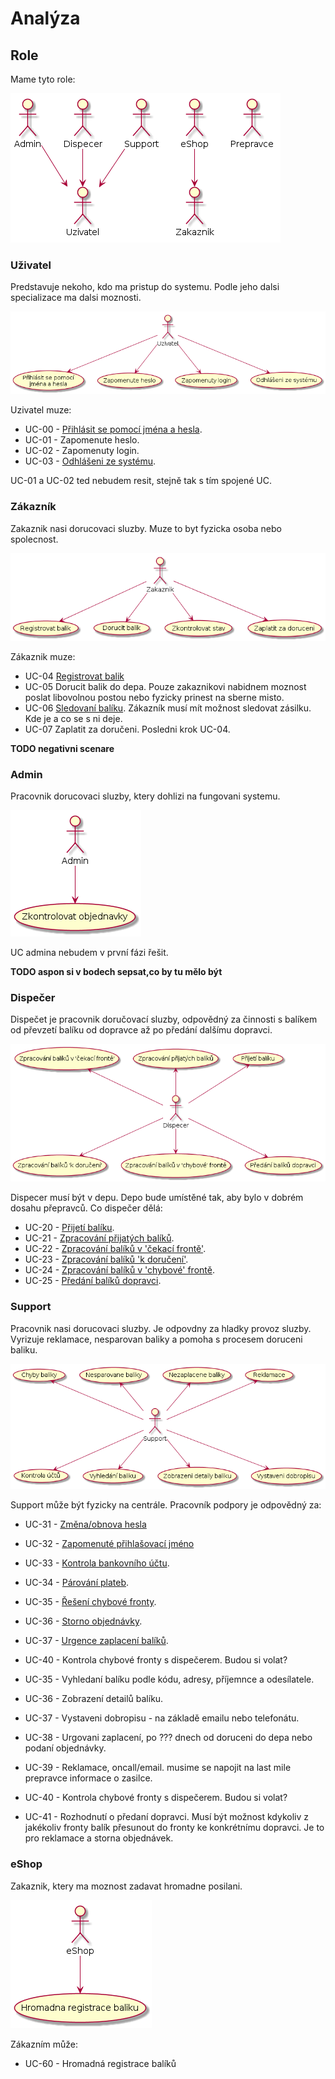 # Analýza
## Role

Mame tyto role:

![Actors](./diagrams/out/actors.png "Role")

### Uživatel

Predstavuje nekoho, kdo ma pristup do systemu. Podle jeho dalsi specializace ma dalsi moznosti.

![Co muze delat Uzivatel](./diagrams/out/ucs-uzivatel.png "UCS for Uzivatel")

Uzivatel muze:

* UC-00 - [Přihlásit se pomocí jména a hesla](../uc-00/#uc-00 "Přihlásit se pomocí jména a hesla").
* UC-01 - Zapomenute heslo.
* UC-02 - Zapomenuty login.
* UC-03 - [Odhlášeni ze systému](../uc-00/#uc-03 "Odhlášeni ze systému").

UC-01 a UC-02 ted nebudem resit, stejně tak s tím spojené UC.

### Zákazník

Zakaznik nasi dorucovaci sluzby. Muze to byt fyzicka osoba nebo spolecnost.

![Co muze delat Zakaznik](./diagrams/out/ucs-zakaznik.png "UCS for Zakaznik")

Zákaznik muze:

* UC-04 [Registrovat balik](../uc-04/)
* UC-05 Dorucit balik do depa. Pouze zakaznikovi nabidnem moznost poslat libovolnou postou nebo fyzicky prinest na sberne misto.
* UC-06 [Sledovaní balíku](../uc-06/ "Sledovaní balíku"). Zákazník musí mít možnost sledovat zásilku. Kde je a co se s ni deje.
* UC-07 Zaplatit za doručeni. Posledni krok UC-04.

**TODO negativni scenare**

### Admin

Pracovnik dorucovaci sluzby, ktery dohlizi na fungovani systemu.

![Co muze delat Admin](./diagrams/out/ucs-admin.png "UCS for Admin")

UC admina nebudem v první fázi řešit.

**TODO aspon si v bodech sepsat,co by tu mělo být**

### Dispečer

Dispečet je pracovnik doručovací sluzby, odpovědný za činnosti s balíkem od převzetí balíku od dopravce až po předání dalšímu dopravci.

![Co muze delat Despecer](./diagrams/out/ucs-dispecer.png "UCS for Dispecer")

Dispecer musí být v depu. Depo bude umístěné tak, aby bylo v dobrém dosahu přepravců. Co dispečer dělá:

* UC-20 - [Přijetí balíku](../uc-20/#UC-20 "Přijetí balíku").
* UC-21 - [Zpracování přijatých balíků](../uc-20/#UC-21 "Zpracování přijatých balíků").
* UC-22 - [Zpracování balíků v 'čekací frontě'](../uc-20/#UC-22 "Zpracování balíků v 'čekací frontě'").
* UC-23 - [Zpracování balíků 'k doručení'](../uc-20/#UC-23 "Zpracování balíků 'k doručení'").
* UC-24 - [Zpracování balíků v 'chybové' frontě](../uc-20/#UC-24 "Zpracování balíků v 'chybové' frontě").
* UC-25 - [Předání balíků dopravci](../uc-20/#UC-25 "Předání balíků dopravci").

### Support

Pracovnik nasi dorucovaci sluzby. Je odpovdny za hladky provoz sluzby. Vyrizuje reklamace, nesparovan baliky a pomoha s procesem doruceni baliku.

![Co může delat Support](./diagrams/out/ucs-support.png "UCS for Support")

Support může být fyzicky na centrále. Pracovník podpory je odpovědný za:

* UC-31 - [Změna/obnova hesla](../uc-30/#UC-31 "Změna/obnova hesla")
* UC-32 - [Zapomenuté přihlašovací jméno](../uc-30/#UC-32 "Zapomenuté přihlašovací jméno")
* UC-33 - [Kontrola bankovního účtu](../uc-30/#UC-33 "Kontrola bankovního účtu").
* UC-34 - [Párování plateb](../uc-30/#UC-34 "Párování plateb"). 
* UC-35 - [Řešení chybové fronty](../uc-30/#UC-35 "Řešení chybové fronty"). 
* UC-36 - [Storno objednávky](../uc-30/#UC-36 "Storno objednávky"). 
* UC-37 - [Urgence zaplacení balíků](../uc-30/#UC-37 "Urgence zaplacení balíků"). 


* UC-40 - Kontrola chybové fronty s dispečerem. Budou si volat?
* UC-35 - Vyhledaní balíku podle kódu, adresy, příjemnce a odesílatele.
* UC-36 - Zobrazení detailů balíku.
* UC-37 - Vystaveni dobropisu - na základě emailu nebo telefonátu.
* UC-38 - Urgovani zaplacení, po ??? dnech od doruceni do depa nebo podaní objednávky.
* UC-39 - Reklamace, oncall/email. musime se napojit na last mile prepravce informace o zasilce.
* UC-40 - Kontrola chybové fronty s dispečerem. Budou si volat?
* UC-41 - Rozhodnutí o předaní dopravci. Musí být možnost kdykoliv z jakékoliv fronty balík přesunout do fronty ke konkrétnímu dopravci. Je to pro reklamace a storna objednávek.

### eShop

Zakaznik, ktery ma moznost zadavat hromadne posilani.

![Co muze delat eShop](./diagrams/out/ucs-eshop.png "UCS for eShop")
 
Zákazním může:

* UC-60 - Hromadná registrace balíků



